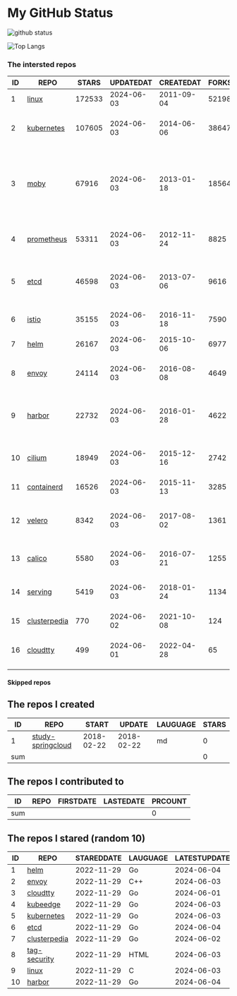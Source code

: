 # My GitHub Status

<img src="https://github-readme-stats-1.yihong0618.vercel.app/api?username=daoqingniu&show_icons=true&&&hide_title=true&count_private=true" alt="github status" />

![Top Langs](https://github-readme-stats-1.yihong0618.vercel.app/api/top-langs/?username=daoqingniu&layout=compact)

<!--START_SECTION:github_repos-->
### The intersted repos
| ID |                              REPO                               | STARS  | UPDATEDAT  | CREATEDAT  | FORKSCOUNT |                                                DESCRIPTIONS                                                |
|----|-----------------------------------------------------------------|--------|------------|------------|------------|------------------------------------------------------------------------------------------------------------|
|  1 | [linux](https://github.com/torvalds/linux)                      | 172533 | 2024-06-03 | 2011-09-04 |      52198 | Linux kernel source tree                                                                                   |
|  2 | [kubernetes](https://github.com/kubernetes/kubernetes)          | 107605 | 2024-06-03 | 2014-06-06 |      38647 | Production-Grade Container Scheduling and Management                                                       |
|  3 | [moby](https://github.com/moby/moby)                            |  67916 | 2024-06-03 | 2013-01-18 |      18564 | The Moby Project - a collaborative project for the container ecosystem to assemble container-based systems |
|  4 | [prometheus](https://github.com/prometheus/prometheus)          |  53311 | 2024-06-03 | 2012-11-24 |       8825 | The Prometheus monitoring system and time series database.                                                 |
|  5 | [etcd](https://github.com/etcd-io/etcd)                         |  46598 | 2024-06-03 | 2013-07-06 |       9616 | Distributed reliable key-value store for the most critical data of a distributed system                    |
|  6 | [istio](https://github.com/istio/istio)                         |  35155 | 2024-06-03 | 2016-11-18 |       7590 | Connect, secure, control, and observe services.                                                            |
|  7 | [helm](https://github.com/helm/helm)                            |  26167 | 2024-06-03 | 2015-10-06 |       6977 | The Kubernetes Package Manager                                                                             |
|  8 | [envoy](https://github.com/envoyproxy/envoy)                    |  24114 | 2024-06-03 | 2016-08-08 |       4649 | Cloud-native high-performance edge/middle/service proxy                                                    |
|  9 | [harbor](https://github.com/goharbor/harbor)                    |  22732 | 2024-06-03 | 2016-01-28 |       4622 | An open source trusted cloud native registry project that stores, signs, and scans content.                |
| 10 | [cilium](https://github.com/cilium/cilium)                      |  18949 | 2024-06-03 | 2015-12-16 |       2742 | eBPF-based Networking, Security, and Observability                                                         |
| 11 | [containerd](https://github.com/containerd/containerd)          |  16526 | 2024-06-03 | 2015-11-13 |       3285 | An open and reliable container runtime                                                                     |
| 12 | [velero](https://github.com/vmware-tanzu/velero)                |   8342 | 2024-06-03 | 2017-08-02 |       1361 | Backup and migrate Kubernetes applications and their persistent volumes                                    |
| 13 | [calico](https://github.com/projectcalico/calico)               |   5580 | 2024-06-03 | 2016-07-21 |       1255 | Cloud native networking and network security                                                               |
| 14 | [serving](https://github.com/knative/serving)                   |   5419 | 2024-06-03 | 2018-01-24 |       1134 | Kubernetes-based, scale-to-zero, request-driven compute                                                    |
| 15 | [clusterpedia](https://github.com/clusterpedia-io/clusterpedia) |    770 | 2024-06-02 | 2021-10-08 |        124 | The Encyclopedia of Kubernetes clusters                                                                    |
| 16 | [cloudtty](https://github.com/cloudtty/cloudtty)                |    499 | 2024-06-01 | 2022-04-28 |         65 | A Friendly Kubernetes CloudShell (Web Terminal) !                                                          |



#### Skipped repos
<!--END_SECTION:github_repos-->

<!--START_SECTION:my_github-->
## The repos I created
| ID  |                                 REPO                                 |   START    |   UPDATE   | LAUGUAGE | STARS |
|-----|----------------------------------------------------------------------|------------|------------|----------|-------|
|   1 | [study-springcloud](https://github.com/daoqingniu/study-springcloud) | 2018-02-22 | 2018-02-22 | md       |     0 |
| sum |                                                                      |            |            |          |     0 |

## The repos I contributed to
| ID  | REPO | FIRSTDATE | LASTEDATE | PRCOUNT |
|-----|------|-----------|-----------|---------|
| sum |      |           |           |       0 |

## The repos I stared (random 10)
| ID |                              REPO                               | STAREDDATE | LAUGUAGE | LATESTUPDATE |
|----|-----------------------------------------------------------------|------------|----------|--------------|
|  1 | [helm](https://github.com/helm/helm)                            | 2022-11-29 | Go       | 2024-06-04   |
|  2 | [envoy](https://github.com/envoyproxy/envoy)                    | 2022-11-29 | C++      | 2024-06-03   |
|  3 | [cloudtty](https://github.com/cloudtty/cloudtty)                | 2022-11-29 | Go       | 2024-06-01   |
|  4 | [kubeedge](https://github.com/kubeedge/kubeedge)                | 2022-11-29 | Go       | 2024-06-03   |
|  5 | [kubernetes](https://github.com/kubernetes/kubernetes)          | 2022-11-29 | Go       | 2024-06-03   |
|  6 | [etcd](https://github.com/etcd-io/etcd)                         | 2022-11-29 | Go       | 2024-06-04   |
|  7 | [clusterpedia](https://github.com/clusterpedia-io/clusterpedia) | 2022-11-29 | Go       | 2024-06-02   |
|  8 | [tag-security](https://github.com/cncf/tag-security)            | 2022-11-29 | HTML     | 2024-06-03   |
|  9 | [linux](https://github.com/torvalds/linux)                      | 2022-11-29 | C        | 2024-06-03   |
| 10 | [harbor](https://github.com/goharbor/harbor)                    | 2022-11-29 | Go       | 2024-06-04   |

<!--END_SECTION:my_github-->
